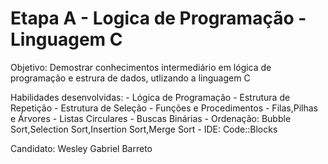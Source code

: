 # Etapa A - Logica de Programação - Linguagem C
Objetivo: Demostrar conhecimentos intermediário em lógica de programação e estrura de dados, utlizando a linguagem C 

Habilidades desenvolvidas: 
			- Lógica de Programação
			- Estrutura de Repetição
			- Estrutura de Seleção
			- Funções e Procedimentos
			- Filas,Pilhas e Árvores
			- Listas Circulares
			- Buscas Binárias
			- Ordenação: Bubble Sort,Selection Sort,Insertion Sort,Merge Sort
			- IDE: Code::Blocks
			


Candidato: Wesley Gabriel Barreto

